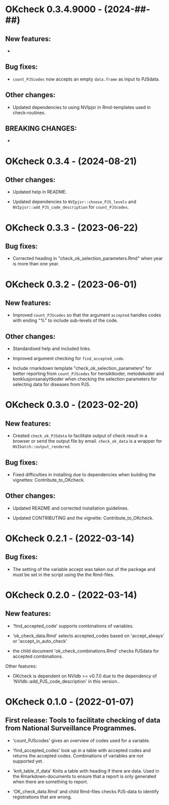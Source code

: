 # OKcheck 0.3.4.9000 - (2024-##-##)

## New features:

-


## Bug fixes:

- `count_PJScodes` now accepts an empty `data.frame` as input to PJSdata.


## Other changes:

- Updated dependencies to using NVIpjsr in Rmd-templates used in check-routines. 


## BREAKING CHANGES:

-


# OKcheck 0.3.4 - (2024-08-21)

## Other changes:

- Updated help in README.

- Updated dependencies to `NVIpjsr::choose_PJS_levels`  and `NVIpjsr::add_PJS_code_description` for `count_PJScodes`. 


# OKcheck 0.3.3 - (2023-06-22)

## Bug fixes:

- Corrected heading in "check_ok_selection_parameters.Rmd" when year is more than one year.


# OKcheck 0.3.2 - (2023-06-01)

## New features:

- Improved `count_PJScodes` so that the argument `accepted` handles codes with ending "%" to include sub-levels of the code.


## Other changes:

- Standardised help and included links. 

- Improved argument checking for `find_accepted_code`.

- Include rmarkdown template "check_ok_selection_parameters" for better reporting from `count_PJScodes` for hensiktkoder, metodekoder and konklusjonsanalyttkoder when checking the selection parameters for selecting data for diseases from PJS.


# OKcheck 0.3.0 - (2023-02-20)


## New features:

- Created `check_ok_PJSdata` to facilitate output of check result in a browser or send the output file by email. `check_ok_data` is a wrapper for `NVIbatch::output_rendered`.


## Bug fixes:

- Fixed difficulties in installing due to dependencies when building the vignettes: Contribute_to_OKcheck.


## Other changes:

- Updated README and corrected installation guidelines.

- Updated CONTRIBUTING and the vignette: Contribute_to_OKcheck.


# OKcheck 0.2.1 - (2022-03-14)

## Bug fixes:

- The setting of the variable accept was taken out of the package and must be set in the script using the the Rmd-files.


# OKcheck 0.2.0 - (2022-03-14)

## New features:

- 'find_accepted_code' supports combinations of variables.

- 'ok_check_data.Rmd' selects accepted_codes based on 'accept_always' or 'accept_in_auto_check' 

- the child document 'ok_check_combinations.Rmd' checks PJSdata for accepted combinations.


Other features:

- OKcheck is dependent on NVIdb >= v0.7.0 due to the dependency of 'NVIdb::add_PJS_code_description' in this version..

  
# OKcheck 0.1.0 - (2022-01-07)

## First release: Tools to facilitate checking of data from National Surveillance Programmes.

- 'count_PJScodes' gives an overview of codes used for a variable.

- 'find_accepted_codes' look up in a table with accepted codes and returns the accepted codes. Combinations of variables are not supported yet.

- 'knit_table_if_data' Knits a table with heading if there are data. Used in the Rmarkdown-documents to ensure that a report is only generated when there are something to report. 

- 'OK_check_data.Rmd' and child Rmd-files checks PJS-data to identify registrations that are wrong. 
